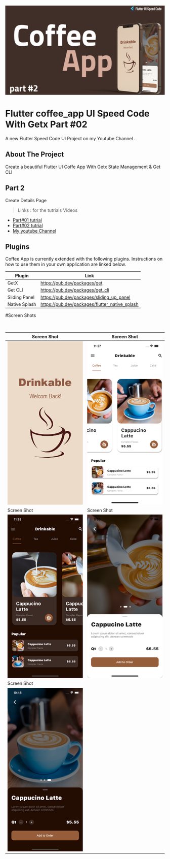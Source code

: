 <p align="center">
<img src="images/CoffeApp02.jpg" width=700 >
</p>

# Flutter coffee_app UI Speed Code With Getx Part #02

A new Flutter Speed Code UI Project on my Youtube Channel .

## About The Project

Create a beautiful Flutter UI Coffe App With Getx State Management & Get CLI

## Part 2

Create Details Page

> Links : for the tutrials Videos

- [Part#01 tutrial](https://youtu.be/RU5f6YPBvv8)
- [Part#02 tutrial](https://www.youtube.com/watch?v=Xx87CvOqd3U)
- [My youtube Channel](https://www.youtube.com/channel/UCnUh8WaDvVs1b0CbOv7UaWQ)

## Plugins

Coffee App is currently extended with the following plugins.
Instructions on how to use them in your own application are linked below.

| Plugin        | Link                                                   |
| ------------- | ------------------------------------------------------ |
| GetX          | https://pub.dev/packages/get                   |
| Get CLI       | https://pub.dev/packages/get_cli               |
| Sliding Panel | https://pub.dev/packages/sliding_up_panel      |
| Native Splash | https://pub.dev/packages/flutter_native_splash |

#Screen Shots

</br>

| Screen Shot                              | Screen Shot                              |
| ---------------------------------------- | ---------------------------------------- |
| ![ScreenShot](images/splash.png) | ![ScreenShot](images/Screen_Shot_01.png) |
| Screen Shot                              | Screen Shot                              |
| ![ScreenShot](images/Screen_Shot_02.png) | ![ScreenShot](images/Screen_Shot_03.png) |
| Screen Shot                              | 
| ![ScreenShot](images/Screen_Shot_04.png)         |
